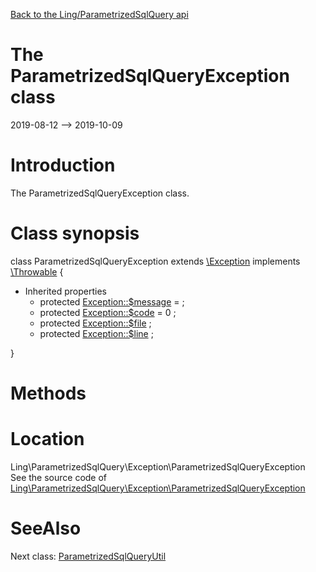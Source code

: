 [Back to the Ling/ParametrizedSqlQuery api](https://github.com/lingtalfi/ParametrizedSqlQuery/blob/master/doc/api/Ling/ParametrizedSqlQuery.md)



The ParametrizedSqlQueryException class
================
2019-08-12 --> 2019-10-09






Introduction
============

The ParametrizedSqlQueryException class.



Class synopsis
==============


class <span class="pl-k">ParametrizedSqlQueryException</span> extends [\Exception](http://php.net/manual/en/class.exception.php) implements [\Throwable](http://php.net/manual/en/class.throwable.php) {

- Inherited properties
    - protected  [Exception::$message](#property-message) =  ;
    - protected  [Exception::$code](#property-code) = 0 ;
    - protected  [Exception::$file](#property-file) ;
    - protected  [Exception::$line](#property-line) ;

}






Methods
==============






Location
=============
Ling\ParametrizedSqlQuery\Exception\ParametrizedSqlQueryException<br>
See the source code of [Ling\ParametrizedSqlQuery\Exception\ParametrizedSqlQueryException](https://github.com/lingtalfi/ParametrizedSqlQuery/blob/master/Exception/ParametrizedSqlQueryException.php)



SeeAlso
==============
Next class: [ParametrizedSqlQueryUtil](https://github.com/lingtalfi/ParametrizedSqlQuery/blob/master/doc/api/Ling/ParametrizedSqlQuery/ParametrizedSqlQueryUtil.md)<br>
